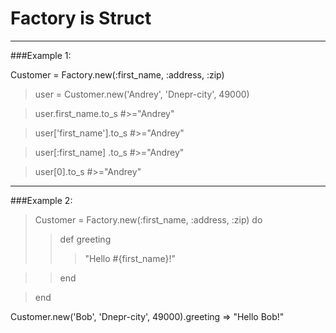 Factory is Struct
=======================
***
###Example 1:

Customer = Factory.new(:first_name, :address, :zip)

>user = Customer.new('Andrey', 'Dnepr-city', 49000)

>user.first_name.to_s        #>="Andrey"
 
>user['first_name'].to_s     #>="Andrey"
 
>user[:first_name] .to_s     #>="Andrey"
 
>user[0].to_s                #>="Andrey"
 
***
###Example 2:

>Customer = Factory.new(:first_name, :address, :zip) do
>>def greeting
>>>"Hello #{first_name}!"

>>end

>end

Customer.new('Bob', 'Dnepr-city', 49000).greeting    => "Hello Bob!"
